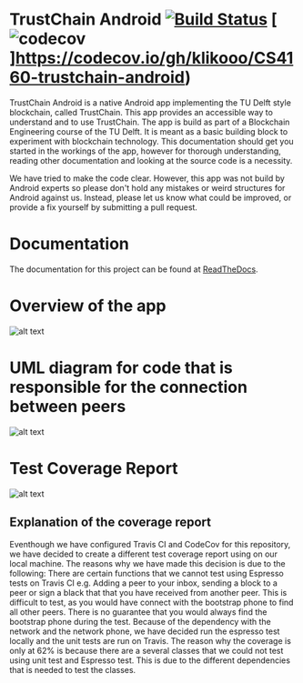 TrustChain Android [![Build Status](https://travis-ci.org/klikooo/CS4160-trustchain-android.svg?branch=master)](https://travis-ci.org/klikooo/CS4160-trustchain-android) [![codecov](https://codecov.io/gh/klikooo/CS4160-trustchain-android/branch/master/graph/badge.svg)]https://codecov.io/gh/klikooo/CS4160-trustchain-android)
==================

TrustChain Android is a native Android app implementing the TU Delft style blockchain, called TrustChain. This app provides an accessible way to understand and to use TrustChain. The app is build as part of a Blockchain Engineering course of the TU Delft. It is meant as a basic building block to experiment with blockchain technology. This documentation should get you started in the workings of the app, however for thorough understanding, reading other documentation and looking at the source code is a necessity.

We have tried to make the code clear. However, this app was not build by Android experts so please don't hold any mistakes or weird structures for Android against us. Instead, please let us know what could be improved, or provide a fix yourself by submitting a pull request.

Documentation
=============
The documentation for this project can be found at [ReadTheDocs](http://trustchain-android.readthedocs.org).


Overview of the app
====================
![alt text](https://github.com/wkmeijer/CS4160-trustchain-android/blob/master/docs/source/images/overview_app.png)


UML diagram for code that is responsible for the connection between peers
==========================================================================
![alt text](https://github.com/wkmeijer/CS4160-trustchain-android/blob/master/docs/source/images/uml_diagram_connection.png)


Test Coverage Report
==========================================================================
![alt text](https://github.com/wkmeijer/CS4160-trustchain-android/blob/master/docs/source/images/test_coverage.png)


Explanation of the coverage report
----------------------------------
Eventhough we have configured Travis CI and CodeCov for this repository, we have decided to create a different test coverage report using on our local machine. The reasons why we have made this decision is due to the following:
There are certain functions that we cannot test using Espresso tests on Travis CI e.g. Adding a peer to your inbox, sending a block to a peer or sign a black that that you have received from another peer. This is difficult to test, as you would have connect with the bootstrap phone to find all other peers. 
There is no guarantee that you would always find the bootstrap phone during the test. Because of the dependency with the network and the network phone, we have decided run the espresso test locally and the unit tests are run on Travis.
The reason why the coverage is only at 62% is because there are a several classes that we could not test using unit test and Espresso test. This is due to the different dependencies that is needed to test the classes.

